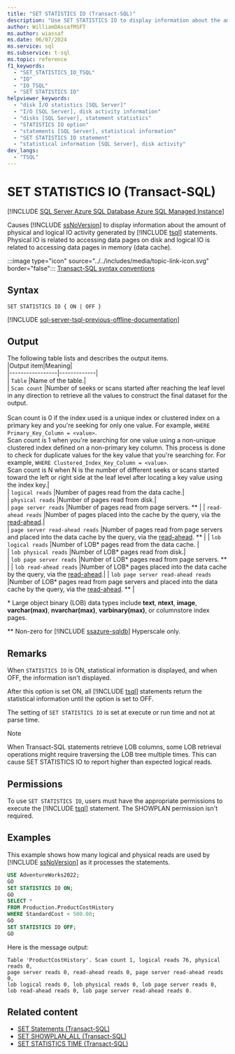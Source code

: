 ```yaml
---
title: "SET STATISTICS IO (Transact-SQL)"
description: "Use SET STATISTICS IO to display information about the amount of physical and logical IO activity generated by T-SQL statements."
author: WilliamDAssafMSFT
ms.author: wiassaf
ms.date: 06/07/2024
ms.service: sql
ms.subservice: t-sql
ms.topic: reference
f1_keywords:
  - "SET_STATISTICS_IO_TSQL"
  - "IO"
  - "IO_TSQL"
  - "SET STATISTICS IO"
helpviewer_keywords:
  - "disk I/O statistics [SQL Server]"
  - "I/O [SQL Server], disk activity information"
  - "disks [SQL Server], statement statistics"
  - "STATISTICS IO option"
  - "statements [SQL Server], statistical information"
  - "SET STATISTICS IO statement"
  - "statistical information [SQL Server], disk activity"
dev_langs:
  - "TSQL"
---
```

# SET STATISTICS IO (Transact-SQL)
[!INCLUDE [SQL Server Azure SQL Database Azure SQL Managed Instance](../../includes/applies-to-version/sql-asdb-asdbmi.md)]

  Causes [!INCLUDE [ssNoVersion](../../includes/ssnoversion-md.md)] to display information about the amount of physical and logical IO activity generated by [!INCLUDE [tsql](../../includes/tsql-md.md)] statements.  Physical IO is related to accessing data pages on disk and logical IO is related to accessing data pages in memory (data cache).
  
 :::image type="icon" source="../../includes/media/topic-link-icon.svg" border="false"::: [Transact-SQL syntax conventions](../../t-sql/language-elements/transact-sql-syntax-conventions-transact-sql.md)  
  
## Syntax
  
```syntaxsql
SET STATISTICS IO { ON | OFF }
```  
  
[!INCLUDE [sql-server-tsql-previous-offline-documentation](../../includes/sql-server-tsql-previous-offline-documentation.md)]

## Output

The following table lists and describes the output items.  
|Output item|Meaning|  
|-----------------|-------------|  
| `Table` |Name of the table.|  
| `Scan count` |Number of seeks or scans started after reaching the leaf level in any direction to retrieve all the values to construct the final dataset for the output.<br /><br /> Scan count is 0 if the index used is a unique index or clustered index on a primary key and you're seeking for only one value. For example, `WHERE Primary_Key_Column = <value>`.<br /> Scan count is 1 when you're searching for one value using a non-unique clustered index defined on a non-primary key column. This process is done to check for duplicate values for the key value that you're searching for. For example, `WHERE Clustered_Index_Key_Column = <value>`.<br /> Scan count is N when N is the number of different seeks or scans started toward the left or right side at the leaf level after locating a key value using the index key.|  
| `logical reads` |Number of pages read from the data cache.|  
| `physical reads` |Number of pages read from disk.|  
| `page server reads` |Number of pages read from page servers. \*\* |
| `read-ahead reads` |Number of pages placed into the cache by the query, via the [read-ahead](../../relational-databases/reading-pages.md).|  
| `page server read-ahead reads` |Number of pages read from page servers and placed into the data cache by the query, via the [read-ahead](../../relational-databases/reading-pages.md). \*\* |
| `lob logical reads` |Number of LOB\* pages read from the data cache. |  
| `lob physical reads` |Number of LOB\* pages read from disk.|  
| `lob page server reads` |Number of LOB\* pages read from page servers. \*\* |
| `lob read-ahead reads` |Number of LOB\* pages placed into the data cache by the query, via the [read-ahead](../../relational-databases/reading-pages.md).|
| `lob page server read-ahead reads` |Number of LOB\* pages read from page servers and placed into the data cache by the query, via the [read-ahead](../../relational-databases/reading-pages.md). \*\* |

\* Large object binary (LOB) data types include **text**, **ntext**, **image**, **varchar(max)**, **nvarchar(max)**, **varbinary(max)**, or columnstore index pages.

\*\* Non-zero for [!INCLUDE [ssazure-sqldb](../../includes/ssazure-sqldb.md)] Hyperscale only.

## Remarks

 When `STATISTICS IO` is ON, statistical information is displayed, and when OFF, the information isn't displayed.
  
 After this option is set ON, all [!INCLUDE [tsql](../../includes/tsql-md.md)] statements return the statistical information until the option is set to OFF.  
  
 The setting of `SET STATISTICS IO` is set at execute or run time and not at parse time.

> [!NOTE]  
> When Transact-SQL statements retrieve LOB columns, some LOB retrieval operations might require traversing the LOB tree multiple times. This can cause SET STATISTICS IO to report higher than expected logical reads.

## Permissions

 To use `SET STATISTICS IO`, users must have the appropriate permissions to execute the [!INCLUDE [tsql](../../includes/tsql-md.md)] statement. The SHOWPLAN permission isn't required.  
  
## Examples

 This example shows how many logical and physical reads are used by [!INCLUDE [ssNoVersion](../../includes/ssnoversion-md.md)] as it processes the statements.  
  
```sql
USE AdventureWorks2022;  
GO         
SET STATISTICS IO ON;  
GO  
SELECT *   
FROM Production.ProductCostHistory  
WHERE StandardCost < 500.00;  
GO  
SET STATISTICS IO OFF;  
GO  
```  
  
 Here is the message output:
  
```output
Table 'ProductCostHistory'. Scan count 1, logical reads 76, physical reads 0,
page server reads 0, read-ahead reads 0, page server read-ahead reads 0, 
lob logical reads 0, lob physical reads 0, lob page server reads 0, 
lob read-ahead reads 0, lob page server read-ahead reads 0.
```  
  
## Related content

- [SET Statements (Transact-SQL)](../../t-sql/statements/set-statements-transact-sql.md)
- [SET SHOWPLAN_ALL (Transact-SQL)](../../t-sql/statements/set-showplan-all-transact-sql.md)
- [SET STATISTICS TIME (Transact-SQL)](../../t-sql/statements/set-statistics-time-transact-sql.md)
